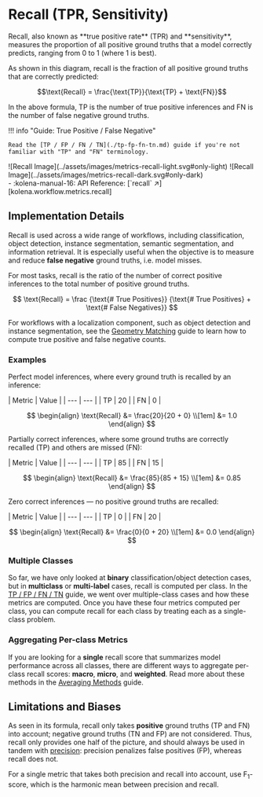 # Recall (TPR, Sensitivity)

<div class="grid" markdown>
<div markdown>
Recall, also known as **true positive rate** (TPR) and **sensitivity**, measures the proportion of all positive
ground truths that a model correctly predicts, ranging from 0 to 1 (where 1 is best).

As shown in this diagram, recall is the fraction of all positive ground truths that are correctly predicted:

$$\text{Recall} = \frac{\text{TP}}{\text{TP} + \text{FN}}$$

In the above formula, $\text{TP}$ is the number of true positive inferences and $\text{FN}$ is the number of false
negative ground truths.

!!! info "Guide: True Positive / False Negative"

    Read the [TP / FP / FN / TN](./tp-fp-fn-tn.md) guide if you're not familiar with "TP" and "FN" terminology.

</div>
![Recall Image](../assets/images/metrics-recall-light.svg#only-light)
![Recall Image](../assets/images/metrics-recall-dark.svg#only-dark)
</div>

<div class="grid cards" markdown>
- :kolena-manual-16: API Reference: [`recall` ↗][kolena.workflow.metrics.recall]
</div>


## Implementation Details

Recall is used across a wide range of workflows, including classification, object detection, instance segmentation,
semantic segmentation, and information retrieval. It is especially useful when the objective is to measure and reduce
**false negative** ground truths, i.e. model misses.

For most tasks, recall is the ratio of the number of correct positive inferences to the total number of positive
ground truths.

$$
\text{Recall} = \frac {\text{# True Positives}} {\text{# True Positives} + \text{# False Negatives}}
$$

For workflows with a localization component, such as object detection and instance segmentation, see the
[Geometry Matching](./geometry-matching.md) guide to learn how to compute true positive and false negative counts.

### Examples

Perfect model inferences, where every ground truth is recalled by an inference:

<div class="grid" markdown>
| Metric | Value |
| --- | --- |
| TP | 20 |
| FN | 0 |

$$
\begin{align}
\text{Recall} &= \frac{20}{20 + 0} \\[1em]
&= 1.0
\end{align}
$$
</div>

Partially correct inferences, where some ground truths are correctly recalled (TP) and others are missed (FN):

<div class="grid" markdown>
| Metric | Value |
| --- | --- |
| TP | 85 |
| FN | 15 |

$$
\begin{align}
\text{Recall} &= \frac{85}{85 + 15} \\[1em]
&= 0.85
\end{align}
$$
</div>

Zero correct inferences — no positive ground truths are recalled:

<div class="grid" markdown>
| Metric | Value |
| --- | --- |
| TP | 0 |
| FN | 20 |

$$
\begin{align}
\text{Recall} &= \frac{0}{0 + 20} \\[1em]
&= 0.0
\end{align}
$$
</div>

### Multiple Classes

So far, we have only looked at **binary** classification/object detection cases, but in **multiclass** or
**multi-label** cases, recall is computed per class. In the [TP / FP / FN / TN](./tp-fp-fn-tn.md) guide,
we went over multiple-class cases and how these metrics are computed. Once you have these four metrics computed per
class, you can compute recall for each class by treating each as a single-class problem.

### Aggregating Per-class Metrics

If you are looking for a **single** recall score that summarizes model performance across all classes, there are
different ways to aggregate per-class recall scores: **macro**, **micro**, and **weighted**. Read more about these
methods in the [Averaging Methods](./averaging-methods.md) guide.

## Limitations and Biases

As seen in its formula, recall only takes **positive** ground truths (TP and FN) into account; negative ground truths
(TN and FP) are not considered. Thus, recall only provides one half of the picture, and should always be used in
tandem with [precision](./precision.md): precision penalizes false positives (FP), whereas recall does not.

For a single metric that takes both precision and recall into account, use F<sub>1</sub>-score, which is the harmonic mean between
precision and recall.
